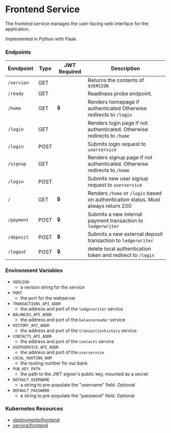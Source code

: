 # Frontend Service

The frontend service manages the user-facing web interface for the application.

Implemented in Python with Flask.

### Endpoints

| Enndpoint  | Type  | JWT Required | Description                                                                               |
| ---------- | ----- | ------------ | ----------------------------------------------------------------------------------------- |
| `/version` | GET   |              |  Returns the contents of `$VERSION`                                                       |
| `/ready`   | GET   |              |  Readiness probe endpoint.                                                                |
| `/home`    | GET   | 🔒           |  Renders homepage if authenticated Otherwise redirects to `/login`                        |
| `/login`   | GET   |              |  Renders login page if not authenticated. Otherwise redirects to `/home`                  |
| `/login`   | POST  |              |  Submits login request to `userservice`                                                   |
| `/signup`  | GET   |              |  Renders signup page if not authenticated. Otherwise redirects to `/home`                 |
| `/login`   | POST  |              |  Submits new user signup request to `userservice`                                         |
| `/`        | GET   | 🔒           |  Renders `/home` or `/login` based on authentication status. Must always return 200        |
| `/payment` | POST  | 🔒           |  Submits a new internal payment transaction to `ledgerwriter`                             |
| `/deposit` | POST  | 🔒           |  Submits a new external deposit transaction to `ledgerwriter`                             |
| `/logout`  | POST  | 🔒           | delete local authentication token and redirect to `/login`                                |

### Environment Variables

- `VERSION`
  - a version string for the service
- `PORT`
  - the port for the webserver
- `TRANSACTIONS_API_ADDR`
  - the address and port of the `ledgerwriter` service
- `BALANCES_API_ADDR`
  - the address and port of the `balancereader` service
- `HISTORY_API_ADDR`
  - the address and port of the `transactionhistory` service
- `CONTACTS_API_ADDR`
  - the address and port of the `contacts` service
- `USERSERVICE_API_ADDR`
  - the address and port of the `userservice`
- `LOCAL_ROUTING_NUM`
  - the routing number for our bank
- `PUB_KEY_PATH`
  - the path to the JWT signer's public key, mounted as a secret
- `DEFAULT_USERNAME`
  - a string to pre-populate the "username" field. Optional
- `DEFAULT_PASSWORD`
  - a string to pre-populate the "password" field. Optional

### Kubernetes Resources

- [deployments/frontend](/kubernetes-manifests/frontend.yaml)
- [service/frontend](/kubernetes-manifests/frontend.yaml)
